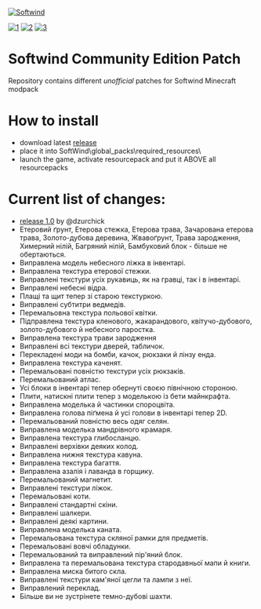 [![Softwind](https://github.com/user-attachments/assets/aeccaee7-6d1c-4cb4-96e9-524234dc6d9f)](https://discord.gg/SwP7WYnwjw)

[![1](https://img.shields.io/youtube/channel/subscribers/UCSEtX6XWlMkBSU3vuViKW7A?style=flat-square&label=Author's%20YouTube%3A%20Gedz)](https://www.youtube.com/@gedz)
[![2](https://img.shields.io/badge/Support-Modpack--Author-green?style=flat-square&link=https%3A%2F%2Fdonatello.to%2FGedz)](https://donatello.to/Gedz)
[![3](https://img.shields.io/badge/Modpack's-Discord-blue?style=flat-square&link=https%3A%2F%2Fdonatello.to%2FGedz)](https://discord.gg/SwP7WYnwjw)

# Softwind Community Edition Patch

Repository contains different *unofficial* patches for Softwind Minecraft modpack

# How to install
- download latest [release](https://github.com/dr3ams/Softwind-CE/releases)
- place it into SoftWind\global_packs\required_resources\
- launch the game, activate resourcepack and put it ABOVE all resourcepacks

# Current list of changes:
- [release 1.0](https://github.com/dr3ams/Softwind-CE/commit/9abe25d8de752626667143eda96160ac8cd095ca) by @dzurchick
- Етеровий ґрунт, Етерова стежка, Етерова трава, Зачарована етерова трава, Золото-дубова деревина, Жвавоґрунт, Трава зародження, Химерний нілій, Багряний нілій, Бамбуковий блок - більше не обертаються.
- Виправлена модель небесного ліжка в інвентарі.
- Виправлена текстура етерової стежки.
- Виправлені текстури усіх рукавиць, як на гравці, так і в інвентарі.
- Виправлені небесні відра.
- Плащі та щит тепер зі старою текстуркою.
- Виправлені субтитри ведмедів.
- Перемальовна текстура польової квітки.
- Підправлена текстура кленового, жакарандового, квітучо-дубового, золото-дубового й небесного паростка.
- Виправлена текстура трави зародження
- Виправлені всі текстури дверей, табличок.
- Перекладені моди на бомби, качок, рюкзаки й лінзу енда.
- Виправлена текстура каченят.
- Перемальовані повністю текстури усіх рюкзаків.
- Перемальований атлас.
- Усі блоки в інвентарі тепер обернуті своєю північною стороною.
- Плити, натискні плити тепер з моделькою із бети майнкрафта.
- Виправлена моделька й частинки спороцвіта.
- Виправлена голова піґмена й усі голови в інвентарі тепер 2D.
- Перемальований повністю весь одяг селян.
- Виправлена моделька мандрівного крамаря.
- Виправлена текстура глибосланцю.
- Виправлені верхівки деяких колод.
- Виправлена нижня текстура кавуна.
- Виправлена текстура багаття.
- Виправлена азалія і лаванда в горщику.
- Перемальований магнетит.
- Виправлені текстури ліжок.
- Перемальовані коти.
- Виправлені стандартні скіни.
- Виправлені шалкери.
- Виправлені деякі картини.
- Виправлена моделька каната.
- Перемальована текстура скляної рамки для предметів.
- Перемальовані вовчі обладунки.
- Перемальований та виправлений пір'яний блок.
- Виправлена та перемальована текстура стародавньої мапи й книги.
- Виправлена миска битого скла.
- Виправлені текстури кам'яної цегли та лампи з неї.
- Виправлений переклад.
- Більше ви не зустрінете темно-дубові шахти.
